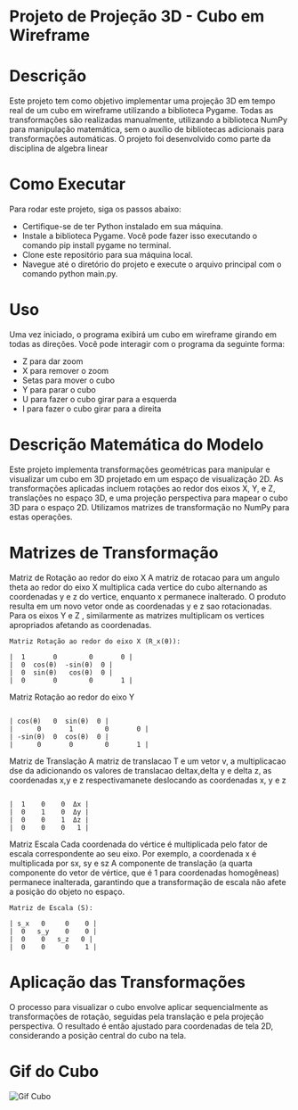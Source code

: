 # Projeto de Projeção 3D - Cubo em Wireframe

# Descrição

Este projeto tem como objetivo implementar uma projeção 3D em tempo real de um cubo em wireframe utilizando a biblioteca Pygame. Todas as transformações são realizadas manualmente, utilizando a biblioteca NumPy para manipulação matemática, sem o auxílio de bibliotecas adicionais para transformações automáticas. O projeto foi desenvolvido como parte da disciplina de algebra linear


# Como Executar

Para rodar este projeto, siga os passos abaixo:

- Certifique-se de ter Python instalado em sua máquina.
- Instale a biblioteca Pygame. Você pode fazer isso executando o comando pip install pygame no terminal.
- Clone este repositório para sua máquina local.
- Navegue até o diretório do projeto e execute o arquivo principal com o comando python main.py.

# Uso

Uma vez iniciado, o programa exibirá um cubo em wireframe girando em todas as direções. Você pode interagir com o programa da seguinte forma:

- Z para dar zoom
- X para remover o zoom
- Setas para mover o cubo
- Y para parar o cubo
- U para fazer o cubo girar para a esquerda
- I para fazer o cubo girar para a direita

# Descrição Matemática do Modelo

Este projeto implementa transformações geométricas para manipular e visualizar um cubo em 3D projetado em um espaço de visualização 2D. As transformações aplicadas incluem rotações ao redor dos eixos X, Y, e Z, translações no espaço 3D, e uma projeção perspectiva para mapear o cubo 3D para o espaço 2D. Utilizamos matrizes de transformação no NumPy para estas operações.

# Matrizes de Transformação

Matriz de Rotação ao redor do eixo X
A matriz de rotacao para um angulo theta ao redor do eixo X multiplica cada vertice do cubo alternando as coordenadas y e z do vertice, enquanto x permanece inalterado.
O produto resulta em um novo vetor onde as coordenadas y e z sao rotacionadas. Para os eixos Y e Z , similarmente as matrizes multiplicam os vertices apropriados afetando as coordenadas.

```plaintext
Matriz Rotação ao redor do eixo X (R_x(θ)):

|  1       0        0       0 |
|  0  cos(θ)  -sin(θ)  0 |
|  0  sin(θ)   cos(θ)  0 |
|  0       0        0       1 |
```

Matriz Rotação ao redor do eixo Y

```plaintext

| cos(θ)   0  sin(θ)  0 |
|      0       1        0       0 |
| -sin(θ)  0  cos(θ)  0 |
|      0       0        0       1 |
```


Matriz de Translação 
A matriz de translacao T e um vetor  v, a multiplicacao dse da adicionando os valores de translacao deltax,delta y  e delta z, as coordenadas x,y e z respectivamanete deslocando as coordenadas x, y e z

```plaintext

|  1    0    0  Δx |
|  0    1    0  Δy |
|  0    0    1  Δz |
|  0    0    0   1 |
```

Matriz Escala
Cada coordenada do vértice é multiplicada pelo fator de escala correspondente ao seu eixo. Por exemplo, a coordenada x é multiplicada por sx, sy e sz A componente de translação (a quarta componente do vetor de vértice, que é 1 para coordenadas homogêneas) permanece inalterada, garantindo que a transformação de escala não afete a posição do objeto no espaço.

```plaintext
Matriz de Escala (S):

| s_x   0     0    0 |
|  0   s_y    0    0 |
|  0    0   s_z   0 |
|  0    0     0    1 |
```


# Aplicação das Transformações

O processo para visualizar o cubo envolve aplicar sequencialmente as transformações de rotação, seguidas pela translação e pela projeção perspectiva. O resultado é então ajustado para coordenadas de tela 2D, considerando a posição central do cubo na tela.


# Gif do Cubo
![Gif Cubo](https://media.giphy.com/media/v1.Y2lkPTc5MGI3NjExcHp4NjBtMGo2azJ0dDBzMzhwZHltYW1rYXh6YXFuZmdnaTh3MzF4YyZlcD12MV9pbnRlcm5hbF9naWZfYnlfaWQmY3Q9Zw/uNv1LB57KPALF5YI50/giphy.gif)

